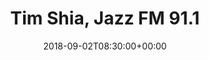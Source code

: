 ---
templateKey: event
id: 0899a4b0-6eab-11ea-99c5-002590d1d1b0
date: 2018-09-02T08:30:00+00:00
eventTime: '8:30am'
title: Tim Shia, Jazz FM 91.1
artist: Tim Shia
city: Toronto
venue: Jazz FM 91.1
group: The Worst Pop Band Ever
url: https://jazz.fm/timetable/event/jazz-is-what/
---